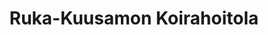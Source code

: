 ---
title: Ruka-Kuusamon Koirahoitola
slug: https://www.rukakuusamonkoirahoitola.com/
ruka: ye
palvelu: ye
products: Olemme luotettava, siisti, turvallinen ja eläinystävällinen hoitopaikka rakkaalle perheenjäsenellesi
image01: ../images/koirahoitola.webp
---